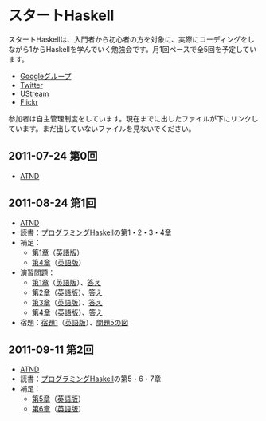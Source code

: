 スタートHaskell
===============

スタートHaskellは、入門者から初心者の方を対象に、実際にコーディングをしながら1からHaskellを学んでいく勉強会です。月1回ペースで全5回を予定しています。

* [Googleグループ](https://groups.google.com/group/start-haskell?hl=ja)
* [Twitter](http://twitter.com/#!/start_haskell)
* [UStream](http://www.ustream.tv/channel/start-haskell)
* [Flickr](http://www.flickr.com/groups/start_haskell/)

参加者は自主管理制度をしています。現在までに出したファイルが下にリンクしています。まだ出していないファイルを見ないでください。

2011-07-24 第0回
----------------

* [ATND](http://atnd.org/events/17468)

2011-08-24 第1回
----------------

* [ATND](http://atnd.org/events/18538)
* 読書：[プログラミングHaskell](http://www.amazon.co.jp/gp/product/4274067815/)の第1・2・3・4章
* 補足：
    * [第1章](https://github.com/yuzutechnology/Community-StartHaskell2011/blob/master/book/supplements/Chapter01-ja.md)（[英語版](https://github.com/yuzutechnology/Community-StartHaskell2011/blob/master/book/supplements/Chapter01-en.md)）
    * [第4章](https://github.com/yuzutechnology/Community-StartHaskell2011/blob/master/book/supplements/Chapter04-ja.md)（[英語版](https://github.com/yuzutechnology/Community-StartHaskell2011/blob/master/book/supplements/Chapter04-en.md)）
* 演習問題：
    * [第1章](https://github.com/yuzutechnology/Community-StartHaskell2011/blob/master/exercises/chapter01/Chapter01-ja.md)（[英語版](https://github.com/yuzutechnology/Community-StartHaskell2011/blob/master/exercises/chapter01/Chapter01-en.md)）、[答え](https://github.com/yuzutechnology/Community-StartHaskell2011/tree/master/exercises/chapter01/solutions)
    * [第2章](https://github.com/yuzutechnology/Community-StartHaskell2011/blob/master/exercises/chapter02/Chapter02-ja.md)（[英語版](https://github.com/yuzutechnology/Community-StartHaskell2011/blob/master/exercises/chapter02/Chapter02-en.md)）、[答え](https://github.com/yuzutechnology/Community-StartHaskell2011/tree/master/exercises/chapter02/solutions)
    * [第3章](https://github.com/yuzutechnology/Community-StartHaskell2011/blob/master/exercises/chapter03/Chapter03-ja.md)（[英語版](https://github.com/yuzutechnology/Community-StartHaskell2011/blob/master/exercises/chapter03/Chapter03-en.md)）、[答え](https://github.com/yuzutechnology/Community-StartHaskell2011/tree/master/exercises/chapter03/solutions)
    * [第4章](https://github.com/yuzutechnology/Community-StartHaskell2011/blob/master/exercises/chapter04/Chapter04-ja.md)（[英語版](https://github.com/yuzutechnology/Community-StartHaskell2011/blob/master/exercises/chapter04/Chapter04-en.md)）、[答え](https://github.com/yuzutechnology/Community-StartHaskell2011/tree/master/exercises/chapter04/solutions)
* 宿題：[宿題1](https://github.com/yuzutechnology/Community-StartHaskell2011/blob/master/homework/homework01/Homework01-ja.md)（[英語版](https://github.com/yuzutechnology/Community-StartHaskell2011/blob/master/homework/homework01/Homework01-en.md)）、[問題5の図](https://github.com/yuzutechnology/Community-StartHaskell2011/blob/master/homework/homework01/Exercise05.png)

2011-09-11 第2回
----------------

* [ATND](http://atnd.org/events/19581)
* 読書：[プログラミングHaskell](http://www.amazon.co.jp/gp/product/4274067815/)の第5・6・7章
* 補足：
    * [第5章](https://github.com/yuzutechnology/Community-StartHaskell2011/blob/master/book/supplements/Chapter05-ja.md)（[英語版](https://github.com/yuzutechnology/Community-StartHaskell2011/blob/master/book/supplements/Chapter05-en.md)）
    * [第6章](https://github.com/yuzutechnology/Community-StartHaskell2011/blob/master/book/supplements/Chapter06-ja.md)（[英語版](https://github.com/yuzutechnology/Community-StartHaskell2011/blob/master/book/supplements/Chapter06-en.md)）
